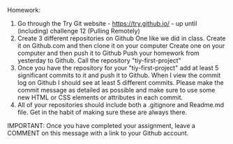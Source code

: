 Homework:

1. Go through the Try Git website - https://try.github.io/ - up until (including) challenge 12 (Pulling Remotely)
2. Create 3 different repositories on Github
One like we did in class. Create it on Github.com and then clone it on your computer
Create one on your computer and then push it to Github
Push your homework from yesterday to Github. Call the repository "tiy-first-project"
3. Once you have the repository for your "tiy-first-project" add at least 5 significant commits to it and push it to Github. When I view the commit log on Github I should see at least 5 different commits. Please make the commit message as detailed as possible and make sure to use some new HTML or CSS elements or attributes in each commit.
4. All of your repositories should include both a .gitignore and Readme.md file. Get in the habit of making sure these are always there.

IMPORTANT: Once you have completed your assignment, leave a COMMENT on this message with a link to your Github account.
